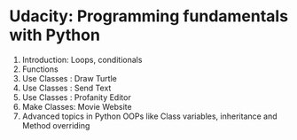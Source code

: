 # Udacity: Programming fundamentals with Python

1) Introduction: Loops, conditionals
2) Functions
3) Use Classes : Draw Turtle
4) Use Classes : Send Text
5) Use Classes : Profanity Editor
6) Make Classes: Movie Website
7) Advanced topics in Python OOPs like Class variables, inheritance and Method overriding
